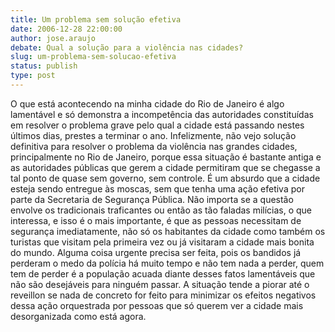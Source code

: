 ```yaml
---
title: Um problema sem solução efetiva
date: 2006-12-28 22:00:00
author: jose.araujo
debate: Qual a solução para a violência nas cidades?
slug: um-problema-sem-solucao-efetiva
status: publish 
type: post
---
```


O que está acontecendo na minha cidade do Rio de Janeiro é algo lamentável e só demonstra a incompetência das autoridades constituídas em resolver o problema grave pelo qual a cidade está passando nestes últimos dias, prestes a terminar o ano. Infelizmente, não vejo solução definitiva para resolver o problema da violência nas grandes cidades, principalmente no Rio de Janeiro, porque essa situação é bastante antiga e as autoridades públicas que gerem a cidade permitiram que se chegasse a tal ponto de quase sem governo, sem controle. É um absurdo que a cidade esteja sendo entregue às moscas, sem que tenha uma ação efetiva por parte da Secretaria de Segurança Pública. Não importa se a questão envolve os tradicionais traficantes ou então as tão faladas milícias, o que interessa, e isso é o mais importante, é que as pessoas necessitam de segurança imediatamente, não só os habitantes da cidade como também os turistas que visitam pela primeira vez ou já visitaram a cidade mais bonita do mundo. Alguma coisa urgente precisa ser feita, pois os bandidos já perderam o medo da polícia há muito tempo e não tem nada a perder, quem tem de perder é a população acuada diante desses fatos lamentáveis que não são desejáveis para ninguém passar. A situação tende a piorar até o reveillon se nada de concreto for feito para minimizar os efeitos negativos dessa ação orquestrada por pessoas que só querem ver a cidade mais desorganizada como está agora.

